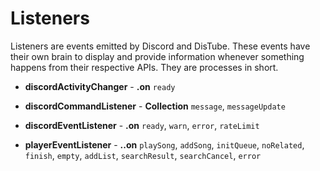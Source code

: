 # Listeners
Listeners are events emitted by Discord and DisTube. These events have their own brain to display and provide information whenever something happens from their respective APIs. They are processes in short.

* **discordActivityChanger** - **<Client>.on**
`ready`

* **discordCommandListener** - **Collection<Command>**
`message`, `messageUpdate`

* **discordEventListener** - **<Client>.on**
`ready`, `warn`, `error`, `rateLimit`

* **playerEventListener** - **<Client>.<DisTube>.on**
`playSong`, `addSong`, `initQueue`, `noRelated`, `finish`, `empty`, `addList`, `searchResult`, `searchCancel`, `error`
